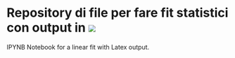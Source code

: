# Repository di file per fare fit statistici con output in <img src="https://render.githubusercontent.com/render/math?math=\tex">
IPYNB Notebook for a linear fit with Latex output.
